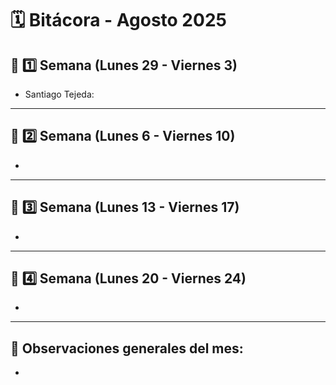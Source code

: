 # 🗓️ Bitácora - Agosto 2025

## 📅 1️⃣ Semana (Lunes 29 - Viernes 3)


-  Santiago Tejeda: 

---

## 📅 2️⃣ Semana (Lunes 6 - Viernes 10)


-  

---

## 📅 3️⃣ Semana (Lunes 13 - Viernes 17)


-  

---

## 📅 4️⃣ Semana (Lunes 20 - Viernes 24)

 
-  

---

🧾 **Observaciones generales del mes:**  
-  
-  
